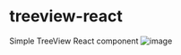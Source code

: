 # treeview-react
Simple TreeView React component
![image](https://user-images.githubusercontent.com/56930564/122398440-2e056f80-cf7a-11eb-9496-2c1bb171c4a6.png)
